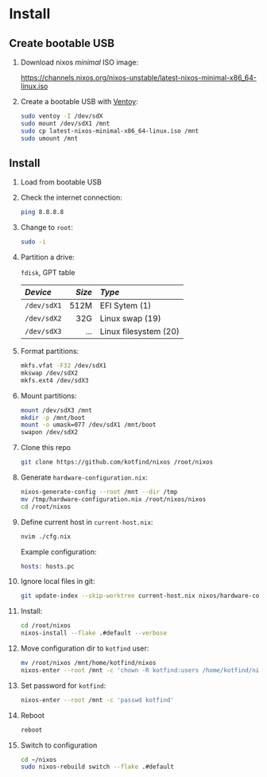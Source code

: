 # Install

## Create bootable USB

1. Download nixos *minimal* ISO image:

    <https://channels.nixos.org/nixos-unstable/latest-nixos-minimal-x86_64-linux.iso>

1. Create a bootable USB with [Ventoy](https://www.ventoy.net/en/doc_start.html):

    ```bash
    sudo ventoy -I /dev/sdX
    sudo mount /dev/sdX1 /mnt
    sudo cp latest-nixos-minimal-x86_64-linux.iso /mnt
    sudo umount /mnt
    ```

## Install

1. Load from bootable USB

1. Check the internet connection:

    ```bash
    ping 8.8.8.8
    ```

1. Change to `root`:

    ```bash
    sudo -i
    ```

1. Partition a drive:

    `fdisk`, GPT table

    | *Device*    | *Size* | *Type*                |
    | :---------  | -----: | :-------------------  |
    | `/dev/sdX1` |   512M | EFI Sytem (1)         |
    | `/dev/sdX2` |   32G  | Linux swap (19)       |
    | `/dev/sdX3` |   ...  | Linux filesystem (20) |

1. Format partitions:

    ```bash
    mkfs.vfat -F32 /dev/sdX1
    mkswap /dev/sdX2
    mkfs.ext4 /dev/sdX3
    ```

1. Mount partitions:

    ```bash
    mount /dev/sdX3 /mnt
    mkdir -p /mnt/boot
    mount -o umask=077 /dev/sdX1 /mnt/boot
    swapon /dev/sdX2
    ```

1. Clone this repo

    ```bash
    git clone https://github.com/kotfind/nixos /root/nixos
    ```

1. Generate `hardware-configuration.nix`:

    ```bash
    nixos-generate-config --root /mnt --dir /tmp
    mv /tmp/hardware-configuration.nix /root/nixos/nixos
    cd /root/nixos
    ```

1. Define current host in `current-host.nix`:

    ```bash
    nvim ./cfg.nix
    ```

    Example configuration:

    ```nix
    hosts: hosts.pc
    ```

1. Ignore local files in git:

    ```bash
    git update-index --skip-worktree current-host.nix nixos/hardware-configuration.nix
    ```

1. Install:

    ```bash
    cd /root/nixos
    nixos-install --flake .#default --verbose
    ```

1. Move configuration dir to `kotfind` user:

    ```bash
    mv /root/nixos /mnt/home/kotfind/nixos
    nixos-enter --root /mnt -c 'chown -R kotfind:users /home/kotfind/nixos'
    ```

1. Set password for `kotfind`:

    ```bash
    nixos-enter --root /mnt -c 'passwd kotfind'
    ```

1. Reboot

    ```bash
    reboot
    ```

1. Switch to configuration

    ```bash
    cd ~/nixos
    sudo nixos-rebuild switch --flake .#default
    ```
